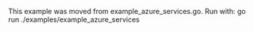 This example was moved from example_azure_services.go. Run with: go run ./examples/example_azure_services
